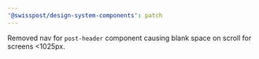 ```yaml
---
'@swisspost/design-system-components': patch
---
```


Removed nav for `post-header` component causing blank space on scroll for screens <1025px.
